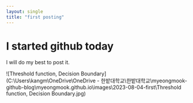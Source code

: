 ```yaml
---
layout: single
title: "first posting"
---
```


# I started github today

I will do my best to post it.

![Threshold function, Decision Boundary](C:\Users\kangm\OneDrive\OneDrive - 한밭대학교\한밭대학교\myeongmook-github-blog\myeongmook.github.io\images\2023-08-04-first\Threshold function, Decision Boundary.jpg)

